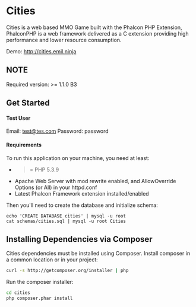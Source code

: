 Cities
======

Cities is a web based MMO Game built with the Phalcon PHP Extension, PhalconPHP is a web framework delivered as a C extension providing high performance and lower resource consumption.

Demo: http://cities.emil.ninja


NOTE
----

Required version: >= 1.1.0 B3

Get Started
-----------

#### Test User

Email: test@tes.com
Password: password

#### Requirements

To run this application on your machine, you need at least:

* >= PHP 5.3.9
* Apache Web Server with mod rewrite enabled, and AllowOverride Options (or All) in your httpd.conf
* Latest Phalcon Framework extension installed/enabled

Then you'll need to create the database and initialize schema:

    echo 'CREATE DATABASE cities' | mysql -u root
    cat schemas/cities.sql | mysql -u root Cities

Installing Dependencies via Composer
------------------------------------
Cities dependencies must be installed using Composer. Install composer in a common location or in your project:

```bash
curl -s http://getcomposer.org/installer | php
```

Run the composer installer:

```bash
cd cities
php composer.phar install
```
